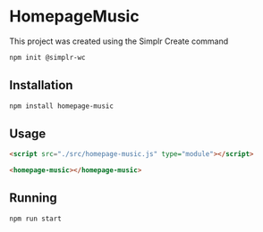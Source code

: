 # HomepageMusic

This project was created using the Simplr Create command

```bash
npm init @simplr-wc
```

## Installation

```bash
npm install homepage-music
```

## Usage

```html
<script src="./src/homepage-music.js" type="module"></script>

<homepage-music></homepage-music>
```

## Running

```bash
npm run start
```

